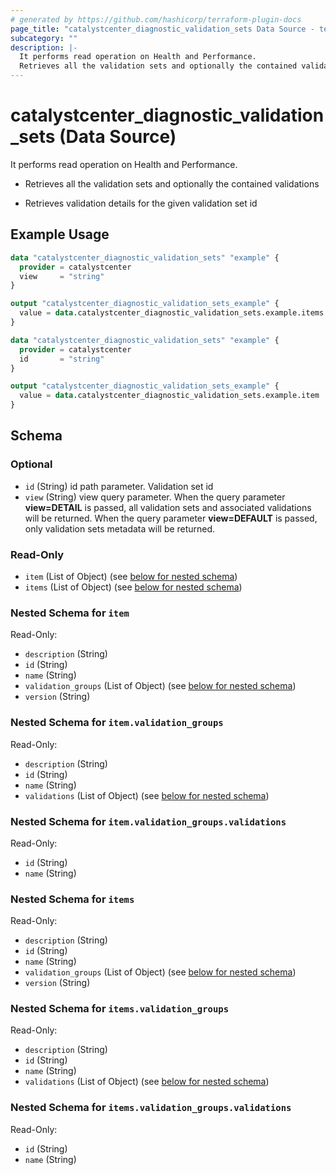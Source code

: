 ```yaml
---
# generated by https://github.com/hashicorp/terraform-plugin-docs
page_title: "catalystcenter_diagnostic_validation_sets Data Source - terraform-provider-catalystcenter"
subcategory: ""
description: |-
  It performs read operation on Health and Performance.
  Retrieves all the validation sets and optionally the contained validationsRetrieves validation details for the given validation set id
---
```


# catalystcenter_diagnostic_validation_sets (Data Source)

It performs read operation on Health and Performance.

- Retrieves all the validation sets and optionally the contained validations

- Retrieves validation details for the given validation set id

## Example Usage

```terraform
data "catalystcenter_diagnostic_validation_sets" "example" {
  provider = catalystcenter
  view     = "string"
}

output "catalystcenter_diagnostic_validation_sets_example" {
  value = data.catalystcenter_diagnostic_validation_sets.example.items
}

data "catalystcenter_diagnostic_validation_sets" "example" {
  provider = catalystcenter
  id       = "string"
}

output "catalystcenter_diagnostic_validation_sets_example" {
  value = data.catalystcenter_diagnostic_validation_sets.example.item
}
```

<!-- schema generated by tfplugindocs -->
## Schema

### Optional

- `id` (String) id path parameter. Validation set id
- `view` (String) view query parameter. When the query parameter **view=DETAIL** is passed, all validation sets and associated validations will be returned. When the query parameter **view=DEFAULT** is passed, only validation sets metadata will be returned.

### Read-Only

- `item` (List of Object) (see [below for nested schema](#nestedatt--item))
- `items` (List of Object) (see [below for nested schema](#nestedatt--items))

<a id="nestedatt--item"></a>
### Nested Schema for `item`

Read-Only:

- `description` (String)
- `id` (String)
- `name` (String)
- `validation_groups` (List of Object) (see [below for nested schema](#nestedobjatt--item--validation_groups))
- `version` (String)

<a id="nestedobjatt--item--validation_groups"></a>
### Nested Schema for `item.validation_groups`

Read-Only:

- `description` (String)
- `id` (String)
- `name` (String)
- `validations` (List of Object) (see [below for nested schema](#nestedobjatt--item--validation_groups--validations))

<a id="nestedobjatt--item--validation_groups--validations"></a>
### Nested Schema for `item.validation_groups.validations`

Read-Only:

- `id` (String)
- `name` (String)




<a id="nestedatt--items"></a>
### Nested Schema for `items`

Read-Only:

- `description` (String)
- `id` (String)
- `name` (String)
- `validation_groups` (List of Object) (see [below for nested schema](#nestedobjatt--items--validation_groups))
- `version` (String)

<a id="nestedobjatt--items--validation_groups"></a>
### Nested Schema for `items.validation_groups`

Read-Only:

- `description` (String)
- `id` (String)
- `name` (String)
- `validations` (List of Object) (see [below for nested schema](#nestedobjatt--items--validation_groups--validations))

<a id="nestedobjatt--items--validation_groups--validations"></a>
### Nested Schema for `items.validation_groups.validations`

Read-Only:

- `id` (String)
- `name` (String)
